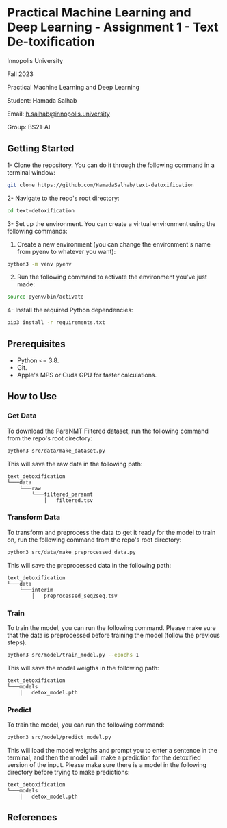 # Practical Machine Learning and Deep Learning - Assignment 1 - Text De-toxification

Innopolis University

Fall 2023

Practical Machine Learning and Deep Learning

Student: Hamada Salhab

Email: <h.salhab@innopolis.university>

Group: BS21-AI

## Getting Started

1- Clone the repository. You can do it through the following command in a terminal window:

``` zsh
git clone https://github.com/HamadaSalhab/text-detoxification
```

2- Navigate to the repo's root directory:

``` zsh
cd text-detoxification
```

3- Set up the environment. You can create a virtual environment using the following commands:

1.  Create a new environment (you can change the environment's name from pyenv to whatever you want):

``` zsh
python3 -m venv pyenv
```

2.  Run the following command to activate the environment you've just made:

```zsh
source pyenv/bin/activate
```

4- Install the required Python dependencies:

``` zsh
pip3 install -r requirements.txt
```

## Prerequisites

- Python <= 3.8.
- Git.
- Apple's MPS or Cuda GPU for faster calculations.

## How to Use

### Get Data

To download the ParaNMT Filtered dataset, run the following command from the repo's root directory:

``` zsh
python3 src/data/make_dataset.py
```

This will save the raw data in the following path:

```
text_detoxification
└───data
    └───raw
        └───filtered_paranmt
            │   filtered.tsv
```

### Transform Data

To transform and preprocess the data to get it ready for the model to train on, run the following command from the repo's root directory:

``` zsh
python3 src/data/make_preprocessed_data.py
```

This will save the preprocessed data in the following path:

```
text_detoxification
└───data
    └───interim
        │   preprocessed_seq2seq.tsv
```

### Train

To train the model, you can run the following command. Please make sure that the data is preprocessed before training the model (follow the previous steps).

``` zsh
python3 src/model/train_model.py --epochs 1
```

This will save the model weigths in the following path:

```
text_detoxification
└───models
    │   detox_model.pth
```

### Predict

To train the model, you can run the following command:

``` zsh
python3 src/model/predict_model.py
```

This will load the model weigths and prompt you to enter a sentence in the terminal, and then the model will make a prediction for the detoxified version of the input. Please make sure there is a model in the following directory before trying to make predictions:

```
text_detoxification
└───models
    │   detox_model.pth
```

## References
